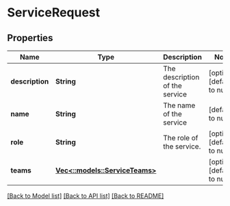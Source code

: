 # ServiceRequest

## Properties
Name | Type | Description | Notes
------------ | ------------- | ------------- | -------------
**description** | **String** | The description of the service | [optional] [default to null]
**name** | **String** | The name of the service | [default to null]
**role** | **String** | The role of the service. | [optional] [default to null]
**teams** | [**Vec<::models::ServiceTeams>**](ServiceTeams.md) |  | [optional] [default to null]

[[Back to Model list]](../README.md#documentation-for-models) [[Back to API list]](../README.md#documentation-for-api-endpoints) [[Back to README]](../README.md)


